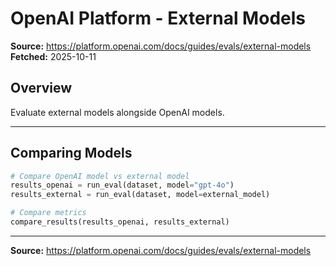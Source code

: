 # OpenAI Platform - External Models

**Source:** https://platform.openai.com/docs/guides/evals/external-models
**Fetched:** 2025-10-11

## Overview

Evaluate external models alongside OpenAI models.

---

## Comparing Models

```python
# Compare OpenAI model vs external model
results_openai = run_eval(dataset, model="gpt-4o")
results_external = run_eval(dataset, model=external_model)

# Compare metrics
compare_results(results_openai, results_external)
```

---

**Source:** https://platform.openai.com/docs/guides/evals/external-models
